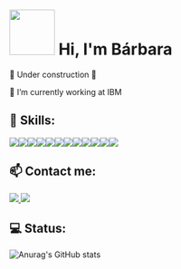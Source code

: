 #  <img src="https://github.com/barbarabeat/barbarabeat/assets/25625728/ebda6957-2e08-4681-8789-b8431aea1199" width="80px"> Hi, I'm Bárbara 

:construction: Under construction :construction:

🔭 I’m currently working at IBM


## :steam_locomotive: Skills:
<img src="https://img.shields.io/badge/JavaScript-F7DF1E?style=for-the-badge&logo=javascript&logoColor=black"><img src="https://img.shields.io/badge/TypeScript-007ACC?style=for-the-badge&logo=typescript&logoColor=white
"><img src="https://img.shields.io/badge/Node.js-43853D?style=for-the-badge&logo=node.js&logoColor=white"><img src="https://img.shields.io/badge/HTML5-E34F26?style=for-the-badge&logo=html5&logoColor=white"><img src="https://img.shields.io/badge/CSS3-1572B6?style=for-the-badge&logo=css3&logoColor=white"><img src="https://img.shields.io/badge/Vue.js-35495E?style=for-the-badge&logo=vue.js&logoColor=4FC08D"><img src="https://img.shields.io/badge/Markdown-000000?style=for-the-badge&logo=markdown&logoColor=white"><img src="https://img.shields.io/badge/MongoDB-4EA94B?style=for-the-badge&logo=mongodb&logoColor=white"><img src="https://img.shields.io/badge/Travis-E4D766?style=for-the-badge&logo=travis&logoColor=white"><img src="https://img.shields.io/badge/Docker-2496ED?style=for-the-badge&logo=docker&logoColor=white"><img src="https://img.shields.io/badge/Git-E34F26?style=for-the-badge&logo=git&logoColor=white"><img src="https://img.shields.io/badge/Java-ED8B00?style=for-the-badge&logo=java&logoColor=white">


## 📫 Contact me:

<a href="mailto:b97.barbara@gmail.com" alt="gmail" target="_blank">
  <img src="https://img.shields.io/badge/Gmail-D14836?style=for-the-badge&logo=gmail&logoColor=white&link=mailto:b97.barbara@gmail.com">
</a>
<a href="https://www.linkedin.com/in/barbara-beato" alt="LinkedIn" target="_blank">
  <img src="https://img.shields.io/badge/LinkedIn-0077B5?style=for-the-badge&logo=linkedin&logoColor=white&link=https://www.linkedin.com/in/barbara-beato/">
</a>


## :computer: Status:

![Anurag's GitHub stats](https://github-readme-stats.vercel.app/api?username=barbarabeat&show_icons=true&theme=dark)

<!--
**barbarabeat/barbarabeat** is a ✨ _special_ ✨ repository because its `README.md` (this file) appears on your GitHub profile.
// https://dev.to/techsistersbrasil/criando-um-readme-para-o-seu-perfil-no-github-5gp9
// https://github.com/iuricode/readme-template/tree/main
// https://gist.github.com/rxaviers/7360908
Here are some ideas to get you started:

- 🔭 I’m currently working on ...
- 🌱 I’m currently learning ...
- 👯 I’m looking to collaborate on ...
- 🤔 I’m looking for help with ...
- 💬 Ask me about ...
- 📫 How to reach me: ...
- 😄 Pronouns: ...
- ⚡ Fun fact: ...
:wave:
![Snake animation](https://github.com/barbarabeat/barbarabeat/blob/output/github-contribution-grid-snake.svg)

-->

